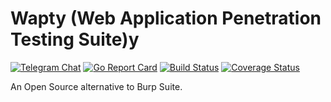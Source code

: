 # Wapty (Web Application Penetration Testing Suite)y
[![Telegram Chat](https://img.shields.io/badge/discuss-telegram-179cde.svg?maxAge=3600)](https://telegram.me/waptysuite)
[![Go Report Card](https://goreportcard.com/badge/github.com/blogtitle/wapty)](https://goreportcard.com/report/github.com/blogtitle/wapty)
[![Build Status](https://travis-ci.org/blogtitle/wapty.svg?branch=master)](https://travis-ci.org/blogtitle/wapty)
[![Coverage Status](https://coveralls.io/repos/github/blogtitle/wapty/badge.svg?branch=master)](https://coveralls.io/github/blogtitle/wapty?branch=master)

An Open Source alternative to Burp Suite.


